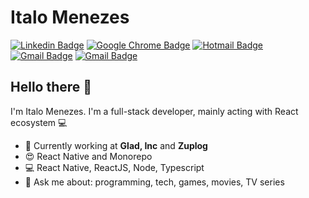 # Italo Menezes 
[![Linkedin Badge](https://img.shields.io/badge/-ItaloMenezes-0077B5?style=flat-square&logo=Linkedin&logoColor=white&link=https://www.linkedin.com/in/italomlp/)](https://www.linkedin.com/in/italomlp/) [![Google Chrome Badge](https://img.shields.io/badge/-italomlp.dev-000?style=flat-square&labelColor=000&logo=google-chrome&logoColor=white&link=https://www.italomlp.dev)](https://www.italomlp.dev) [![Hotmail Badge](https://img.shields.io/badge/-italomlporoca@hotmail.com-0078D4?style=flat-square&logo=microsoft-outlook&logoColor=white&link=mailto:italomlporoca@hotmail.com)](mailto:italomlporoca@hotmail.com) [![Gmail Badge](https://img.shields.io/badge/-italomlp@gmail.com-c14438?style=flat-square&logo=Gmail&logoColor=white&link=mailto:italomlp@gmail.com)](mailto:italomlp@gmail.com) [![Gmail Badge](https://img.shields.io/badge/-me@italomlp.dev-72BE4F?style=flat-square&logo=Gmail&logoColor=white&link=mailto:me@italomlp.dev)](mailto:me@italomlp.dev)

## Hello there 👋
I'm Italo Menezes. I'm a full-stack developer, mainly acting with React ecosystem :computer:

- :rocket:   Currently working at **Glad, Inc** and **Zuplog**
- :heart_eyes:   React Native and Monorepo
- :computer:   React Native, ReactJS, Node, Typescript
- :speech_balloon:   Ask me about: programming, tech, games, movies, TV series
